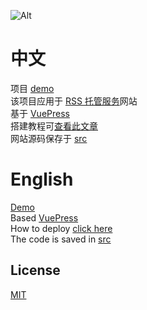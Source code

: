 ![Alt](https://repobeats.axiom.co/api/embed/abbc6f9af94f394b23f1156fd26dc98da97cde59.svg "Repobeats analytics image")

# 中文
项目 [demo](http://serve.dcchen.top/)  
该项目应用于 [RSS 托管服务](http://serve.dcchen.top/)网站  
基于 [VuePress](https://v2.vuepress.vuejs.org/)   
搭建教程可[查看此文章](https://zhuanlan.zhihu.com/p/421470140)  
网站源码保存于 [src](https://github.com/DC1024/RSS-hosted-services-website/tree/main/src)

# English
[Demo](http://serve.dcchen.top/)  
Based [VuePress](https://v2.vuepress.vuejs.org/)   
How to deploy [click here](https://zhuanlan.zhihu.com/p/421470140)  
The code is saved in [src](https://github.com/DC1024/RSS-hosted-services-website/tree/main/src)

## License
[MIT](https://github.com/DC1024/RSS-hosted-services-website/blob/main/LICENSE)
